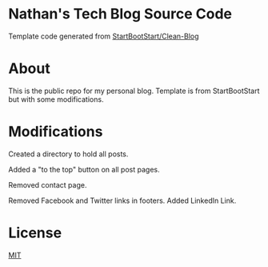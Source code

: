 # Nathan's Tech Blog Source Code

Template code generated from [StartBootStart/Clean-Blog](https://github.com/StartBootstrap/startbootstrap-clean-blog)

# About

This is the public repo for my personal blog. Template is from StartBootStart but with some modifications.


# Modifications

Created a directory to hold all posts.

Added a "to the top" button on all post pages.

Removed contact page.

Removed Facebook and Twitter links in footers. Added LinkedIn Link.

# License

[MIT](https://opensource.org/licenses/MIT)
